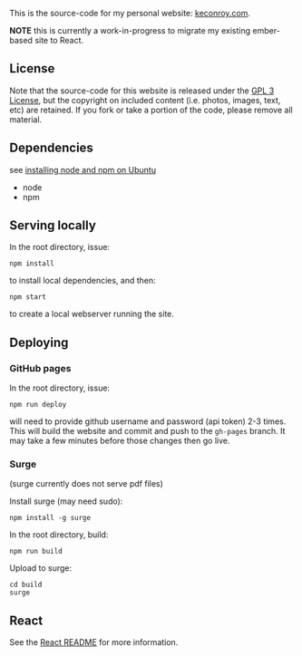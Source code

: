 This is the source-code for my personal website: [keconroy.com](http://www.keconroy.com).

**NOTE** this is currently a work-in-progress to migrate my existing ember-based
site to React.

## License

Note that the source-code for this website is released under the [GPL 3 License](./LICENSE), but the copyright on included content (i.e. photos, images, text, etc) are retained.  If you fork or take a portion of the code, please remove all material.


## Dependencies

see [installing node and npm on Ubuntu](https://tecadmin.net/install-latest-nodejs-npm-on-ubuntu/)

  * node
  * npm


## Serving locally

In the root directory, issue:

```
npm install
```

to install local dependencies, and then:

```
npm start
```

to create a local webserver running the site.


## Deploying

### GitHub pages

In the root directory, issue:

```
npm run deploy
```

will need to provide github username and password (api token) 2-3 times.  This
will build the website and commit and push to the `gh-pages` branch.  It may take
a few minutes before those changes then go live.

### Surge

(surge currently does not serve pdf files)

Install surge (may need sudo):

```
npm install -g surge
```

In the root directory, build:

```
npm run build
```

Upload to surge:
```
cd build
surge
```

## React

See the [React README](README_REACT.md) for more information.

